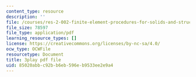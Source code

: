 ```yaml
---
content_type: resource
description: ''
file: /courses/res-2-002-finite-element-procedures-for-solids-and-structures-spring-2010/85020abbc92bb6eb596eb9533ee2e9a4_gzG2p-Su8Vw.pdf
file_size: 78597
file_type: application/pdf
learning_resource_types: []
license: https://creativecommons.org/licenses/by-nc-sa/4.0/
ocw_type: OCWFile
resourcetype: Document
title: 3play pdf file
uid: 85020abb-c92b-b6eb-596e-b9533ee2e9a4
---
```

